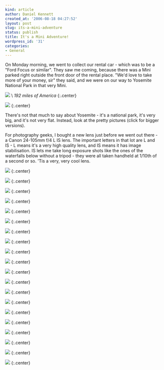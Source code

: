 ```yaml
---
kind: article
author: Daniel Kennett
created_at: '2006-08-18 04:27:52'
layout: post
slug: its-a-mini-adventure
status: publish
title: It's a Mini Adventure!
wordpress_id: '31'
categories:
- General
---
```


On Monday morning, we went to collect our rental car - which was to be a "Ford Focus or similar". They saw me coming, because there was a Mini parked right outside the front door of the rental place. "We'd love to take more of your money, sir" they said, and we were on our way to Yosemite National Park in that very Mini. 

<img src="/pictures/wwdc/yosemite/map.jpg"/> \\
*192 miles of America*
{:.center}

<!--more-->

<a href="/pictures/wwdc/yosemite/IMG_1144_big.jpg"><img src="/pictures/wwdc/yosemite/IMG_1144.jpg"/></a>
{:.center}

There's not that much to say about Yosemite - it's a national park, it's very big, and it's not very flat. Instead, look at the pretty pictures (click for bigger versions).

For photography geeks, I bought a new lens just before we went out there - a Canon 24-105mm f/4 L IS lens. The important letters in that lot are L and IS - L means it's a very high quality lens, and IS means it has image stabilisation. IS lets me take long exposure shots like the ones of the waterfalls below without a tripod - they were all taken handheld at 1/10th of a second or so. 'Tis a very, very cool lens.

<a href="/pictures/wwdc/yosemite/IMG_1145_big.jpg"><img src="/pictures/wwdc/yosemite/IMG_1145.jpg"/></a>
{:.center}

<a href="/pictures/wwdc/yosemite/IMG_1148_big.jpg"><img src="/pictures/wwdc/yosemite/IMG_1148.jpg"/></a>
{:.center}

<a href="/pictures/wwdc/yosemite/IMG_1168_big.jpg"><img src="/pictures/wwdc/yosemite/IMG_1168.jpg"/></a>
{:.center}

<a href="/pictures/wwdc/yosemite/IMG_1170_big.jpg"><img src="/pictures/wwdc/yosemite/IMG_1170.jpg"/></a>
{:.center}

<a href="/pictures/wwdc/yosemite/IMG_1226_big.jpg"><img src="/pictures/wwdc/yosemite/IMG_1226.jpg"/></a>
{:.center}

<a href="/pictures/wwdc/yosemite/IMG_1229_big.jpg"><img src="/pictures/wwdc/yosemite/IMG_1229.jpg"/></a>
{:.center}

<a href="/pictures/wwdc/yosemite/IMG_1243_big.jpg"><img src="/pictures/wwdc/yosemite/IMG_1243.jpg"/></a>
{:.center}

<a href="/pictures/wwdc/yosemite/IMG_1358_big.jpg"><img src="/pictures/wwdc/yosemite/IMG_1358.jpg"/></a>
{:.center}

<a href="/pictures/wwdc/yosemite/IMG_1272_big.jpg"><img src="/pictures/wwdc/yosemite/IMG_1272.jpg"/></a>
{:.center}

<a href="/pictures/wwdc/yosemite/IMG_1294_big.jpg"><img src="/pictures/wwdc/yosemite/IMG_1294.jpg"/></a>
{:.center}

<a href="/pictures/wwdc/yosemite/IMG_1331_big.jpg"><img src="/pictures/wwdc/yosemite/IMG_1331.jpg"/></a>
{:.center}

<a href="/pictures/wwdc/yosemite/IMG_1333_big.jpg"><img src="/pictures/wwdc/yosemite/IMG_1333.jpg"/></a>
{:.center}

<a href="/pictures/wwdc/yosemite/IMG_1342_big.jpg"><img src="/pictures/wwdc/yosemite/IMG_1342.jpg"/></a>
{:.center}

<a href="/pictures/wwdc/yosemite/IMG_1377_big.jpg"><img src="/pictures/wwdc/yosemite/IMG_1377.jpg"/></a>
{:.center}

<a href="/pictures/wwdc/yosemite/IMG_1380_big.jpg"><img src="/pictures/wwdc/yosemite/IMG_1380.jpg"/></a>
{:.center}

<a href="/pictures/wwdc/yosemite/IMG_1383_big.jpg"><img src="/pictures/wwdc/yosemite/IMG_1383.jpg"/></a>
{:.center}

<a href="/pictures/wwdc/yosemite/IMG_1384_big.jpg"><img src="/pictures/wwdc/yosemite/IMG_1384.jpg"/></a>
{:.center}

<a href="/pictures/wwdc/yosemite/IMG_1390_big.jpg"><img src="/pictures/wwdc/yosemite/IMG_1390.jpg"/></a>
{:.center}

<a href="/pictures/wwdc/yosemite/IMG_1407_big.jpg"><img src="/pictures/wwdc/yosemite/IMG_1407.jpg"/></a>
{:.center}

<a href="/pictures/wwdc/yosemite/IMG_1413_big.jpg"><img src="/pictures/wwdc/yosemite/IMG_1413.jpg"/></a>
{:.center}
